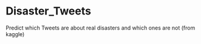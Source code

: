 # Disaster_Tweets
Predict which Tweets are about real disasters and which ones are not (from kaggle)
